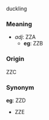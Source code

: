 duckling
### Meaning
+ _adj_: ZZA
	+ __eg__: ZZB

### Origin

ZZC

### Synonym

__eg__: ZZD

+ ZZE


